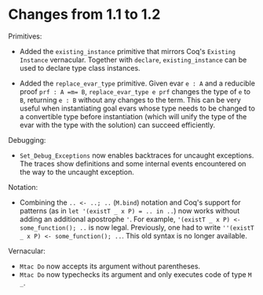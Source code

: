 Changes from 1.1 to 1.2
=======================

Primitives:

- Added the `existing_instance` primitive that mirrors Coq's `Existing Instance`
  vernacular. Together with `declare`, `existing_instance` can be used to
  declare type class instances.

- Added the `replace_evar_type` primitive. Given evar `e : A` and a reducible
  proof `prf : A =m= B`, `replace_evar_type e prf` changes the type of `e` to
  `B`, returning `e : B` without any changes to the term. This can be very
  useful when instantiating goal evars whose type needs to be changed to a
  convertible type before instantiation (which will unify the type of the evar
  with the type with the solution) can succeed efficiently.


Debugging:

- `Set_Debug_Exceptions` now enables backtraces for uncaught exceptions. The
  traces show definitions and some internal events encountered on the way to the
  uncaught exception.


Notation:

- Combining the `.. <- ..; ..` (`M.bind`) notation and Coq's support for patterns (as in
  `let '(existT _ x P) = .. in ..`) now works without adding an additional
  apostrophe `'`. For example, `'(existT _ x P) <- some_function(); ..` is now
  legal. Previously, one had to write `''(existT _ x P) <- some_function(); ..`.
  This old syntax is no longer available.


Vernacular:

- `Mtac Do` now accepts its argument without parentheses.
- `Mtac Do` now typechecks its argument and only executes code of type `M _`.
